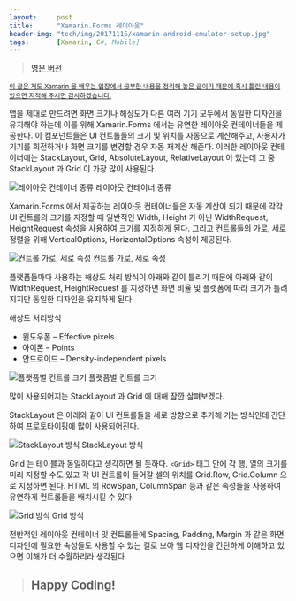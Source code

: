 ```yaml
---
layout:     post
title:      "Xamarin.Forms 레이아웃"
header-img: "tech/img/20171115/xamarin-android-emulator-setup.jpg"
tags:       [Xamarin, C#, Mobile]
---
```

<blockquote>
<a href="{{ site.baseurl }}/tech/2017/12/15/layouts-in-xamarin-forms/">영문 버전</a>
</blockquote>
<p>
<u><small>이 글은 저도 Xamarin 을 배우는 입장에서 공부한 내용을 정리해 놓은 글이기 때문에 혹시 틀린 내용이 있으면 지적해 주시면 감사하겠습니다.</small></u>
</p>
<p>
앱을 제대로 만드려면 화면 크기나 해상도가 다른 여러 기기 모두에서 동일한 디자인을 유지해야 하는데 이를 위해 Xamarin.Forms 에서는 유연한 레이아웃 컨테이너들을 제공한다. 이 컴포넌트들은 UI 컨트롤들의 크기 및 위치를 자동으로 계산해주고, 사용자가 기기를 회전하거나 화면 크기를 변경할 경우 자동 재계산 해준다. 이러한 레이아웃 컨테이너에는 StackLayout, Grid, AbsoluteLayout, RelativeLayout 이 있는데 그 중 StackLayout 과 Grid 이 가장 많이 사용된다.
</p>
<a class="popupImg">
    <img src="{{ site.baseurl }}/tech/img/20171215/1.png" alt="레이아웃 컨테이너 종류">
</a>
<span class="caption text-muted">레이아웃 컨테이너 종류</span>
<p>
Xamarin.Forms 에서 제공하는 레이아웃 컨테이너들은 자동 계산이 되기 때문에 각각 UI 컨트롤의 크기를 지정할 때 일반적인 Width, Height 가 아닌 WidthRequest, HeightRequest 속성을 사용하여 크기를 지정하게 된다. 그리고 컨트롤들의 가로, 세로 정렬을 위해 VerticalOptions, HorizontalOptions 속성이 제공된다.
</p>
<a class="popupImg">
    <img src="{{ site.baseurl }}/tech/img/20171215/2.png" alt="컨트롤 가로, 세로 속성">
</a>
<span class="caption text-muted">컨트롤 가로, 세로 속성</span>
<p>
플랫폼들마다 사용하는 해상도 처리 방식이 아래와 같이 틀리기 때문에 아래와 같이 WidthRequest, HeightRequest 를 지정하면 화면 비율 및 플랫폼에 따라 크기가 틀려지지만 동일한 디자인을 유지하게 된다.
</p>
해상도 처리방식
<ul>
    <li>윈도우폰 – Effective pixels</li>
    <li>아이폰 – Points</li>
    <li>안드로이드 – Density-independent pixels</li>
</ul>
<a class="popupImg">
    <img src="{{ site.baseurl }}/tech/img/20171215/4.png" alt="플랫폼별 컨트롤 크기">
</a>
<span class="caption text-muted">플랫폼별 컨트롤 크기</span>
<p>
많이 사용되어지는 StackLayout 과 Grid 에 대해 잠깐 살펴보겠다.
</p>
<p>
StackLayout 은 아래와 같이 UI 컨트롤들을 세로 방향으로 추가해 가는 방식인데 간단하여 프로토타이핑에 많이 사용되어진다.
</p>
<a class="popupImg">
    <img src="{{ site.baseurl }}/tech/img/20171215/5.png" alt="StackLayout 방식">
</a>
<span class="caption text-muted">StackLayout 방식</span>
<p>
Grid 는 테이블과 동일하다고 생각하면 될 듯하다. <code>&lt;Grid&gt;</code> 태그 안에 각 행, 열의 크기를 미리 지정할 수도 있고 각 UI 컨트롤이 들어갈 셀의 위치를 Grid.Row, Grid.Column 으로 지정하면 된다. HTML 의 RowSpan, ColumnSpan 등과 같은 속성들을 사용하여 유연하게 컨트롤들을 배치시킬 수 있다.
</p>
<a class="popupImg">
    <img src="{{ site.baseurl }}/tech/img/20171215/6.png" alt="Grid 방식">
</a>
<span class="caption text-muted">Grid 방식</span>
<p>
전반적인 레이아웃 컨테이너 및 컨트롤들에 Spacing, Padding, Margin 과 같은 화면 디자인에 필요한 속성들도 사용할 수 있는 걸로 보아 웹 디자인을 간단하게 이해하고 있으면 이해가 더 수월하리라 생각된다.
</p>
<blockquote><h2 class="section-heading">Happy Coding!</h2></blockquote>